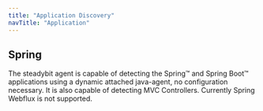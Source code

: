 ```yaml
---
title: "Application Discovery"
navTitle: "Application"
---
```


## Spring

The steadybit agent is capable of detecting the Spring™ and Spring Boot™ applications using a dynamic attached java-agent, no configuration necessary.
It is also capable of detecting MVC Controllers. Currently Spring Webflux is not supported.
